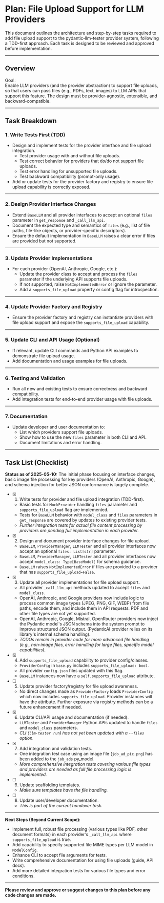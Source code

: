 # Plan: File Upload Support for LLM Providers

This document outlines the architecture and step-by-step tasks required to add file upload support to the pydantic-llm-tester provider system, following a TDD-first approach. Each task is designed to be reviewed and approved before implementation.

---

## **Overview**

Goal:  
Enable LLM providers (and the provider abstraction) to support file uploads, so that users can pass files (e.g., PDFs, text, images) to LLM APIs that support this feature. The design must be provider-agnostic, extensible, and backward-compatible.

---

## **Task Breakdown**

### **1. Write Tests First (TDD)**

- Design and implement tests for the provider interface and file upload integration.
    - Test provider usage with and without file uploads.
    - Test correct behavior for providers that do/do not support file uploads.
    - Test error handling for unsupported file uploads.
    - Test backward compatibility (prompt-only usage).
- Add or update tests for the provider factory and registry to ensure file upload capability is correctly exposed.

---

### **2. Design Provider Interface Changes**

- Extend `BaseLLM` and all provider interfaces to accept an optional `files` parameter in `get_response` and `_call_llm_api`.
- Document the expected type and semantics of `files` (e.g., list of file paths, file-like objects, or provider-specific descriptors).
- Ensure the default implementation in `BaseLLM` raises a clear error if files are provided but not supported.

---

### **3. Update Provider Implementations**

- For each provider (OpenAI, Anthropic, Google, etc.):
    - Update the provider class to accept and process the `files` parameter if the underlying API supports file uploads.
    - If not supported, raise `NotImplementedError` or ignore the parameter.
    - Add a `supports_file_upload` property or config flag for introspection.

---

### **4. Update Provider Factory and Registry**

- Ensure the provider factory and registry can instantiate providers with file upload support and expose the `supports_file_upload` capability.

---

### **5. Update CLI and API Usage (Optional)**

- If relevant, update CLI commands and Python API examples to demonstrate file upload usage.
- Add documentation and usage examples for file uploads.

---

### **6. Testing and Validation**

- Run all new and existing tests to ensure correctness and backward compatibility.
- Add integration tests for end-to-end provider usage with file uploads.

---

### **7. Documentation**

- Update developer and user documentation to:
    - List which providers support file uploads.
    - Show how to use the new `files` parameter in both CLI and API.
    - Document limitations and error handling.

---

## **Task List (Checklist)**

**Status as of 2025-05-10:**
The initial phase focusing on interface changes, basic image file processing for key providers (OpenAI, Anthropic, Google), and schema injection for better JSON conformance is largely complete.

- [x] 1. Write tests for provider and file upload integration (TDD-first).
    - Basic tests for `MockProvider` handling `files` parameter and `supports_file_upload` flag are implemented.
    - Tests for `BaseLLM` behavior with `model_class` and `files` parameters in `get_response` are covered by updates to existing provider tests.
    - *Further integration tests for actual file content processing by providers are pending full implementation in each provider.*
- [x] 2. Design and document provider interface changes for file upload.
    - `BaseLLM`, `ProviderManager`, `LLMTester` and all provider interfaces now accept an optional `files: List[str]` parameter.
    - `BaseLLM`, `ProviderManager`, `LLMTester` and all provider interfaces now accept `model_class: Type[BaseModel]` for schema guidance.
    - `BaseLLM` raises `NotImplementedError` if files are provided to a provider that has `supports_file_upload=False`.
- [x] 3. Update all provider implementations for file upload support.
    - All provider `_call_llm_api` methods updated to accept `files` and `model_class`.
    - OpenAI, Anthropic, and Google providers now include logic to process common image types (JPEG, PNG, GIF, WEBP) from file paths, encode them, and include them in API requests. PDF and other file types are not yet supported.
    - OpenAI, Anthropic, Google, Mistral, OpenRouter providers now inject the Pydantic model's JSON schema into the system prompt to improve structured JSON output. (PydanticAI provider relies on its library's internal schema handling).
    - *TODOs remain in provider code for more advanced file handling (e.g., non-image files, error handling for large files, specific model capabilities).*
- [x] 4. Add `supports_file_upload` capability to provider config/classes.
    - `ProviderConfig` in `base.py` includes `supports_file_upload: bool`.
    - All provider `config.json` files updated with this flag.
    - `BaseLLM` instances now have a `self.supports_file_upload` attribute.
- [ ] 5. Update provider factory/registry for file upload awareness.
    - No direct changes made as `ProviderFactory` loads `ProviderConfig` which now includes `supports_file_upload`. Provider instances will have the attribute. Further exposure via registry methods can be a future enhancement if needed.
- [x] 6. Update CLI/API usage and documentation (if needed).
    - `LLMTester` and `ProviderManager` Python APIs updated to handle `files` and `model_class` parameters.
    - *CLI (`llm-tester run`) has not yet been updated with a `--files` option.*
- [x] 7. Add integration and validation tests.
    - One integration test case using an image file (`job_ad_pic.png`) has been added to the `job_ads` py_model.
    - *More comprehensive integration tests covering various file types and providers are needed as full file processing logic is implemented.*
- [ ] 9. Update scaffolding templates.
    - *Make sure templates have the file handling.*
- [ ] 8. Update user/developer documentation.
    - *This is part of the current handover task.*
    

---

**Next Steps (Beyond Current Scope):**
- Implement full, robust file processing (various types like PDF, other document formats) in each provider's `_call_llm_api` where `supports_file_upload` is true.
- Add capability to specify supported file MIME types per LLM model in `ModelConfig`.
- Enhance CLI to accept file arguments for tests.
- Write comprehensive documentation for using file uploads (guide, API docs).
- Add more detailed integration tests for various file types and error conditions.

---

**Please review and approve or suggest changes to this plan before any code changes are made.**
